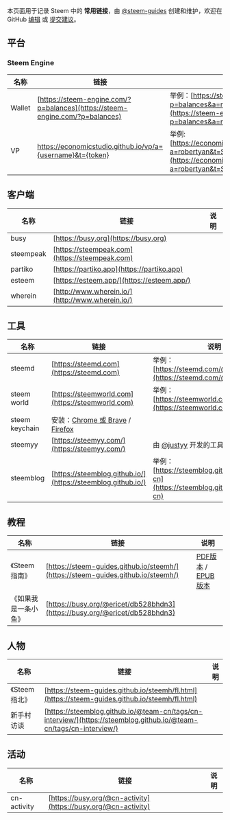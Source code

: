 本页面用于记录 Steem 中的 **常用链接**，由 [@steem-guides](https://busy.org/@steem-guides) 创建和维护，欢迎在 GitHub [编辑](https://github.com/steem-guides/links/edit/master/zh.md) 或 [提交建议](https://github.com/steem-guides/links/issues/new)。


## 平台

### Steem Engine

名称 | 链接 | 说明
-- | -- | --
Wallet | [https://steem-engine.com/?p=balances](https://steem-engine.com/?p=balances) | 举例：[https://steem-engine.com/?p=balances&a=robertyan](https://steem-engine.com/?p=balances&a=robertyan)
VP | https://economicstudio.github.io/vp/a={username}&t={token} | 举例: [https://economicstudio.github.io/vp/?a=robertyan&t=SCT](https://economicstudio.github.io/vp/?a=robertyan&t=SCT)

## 客户端

名称 | 链接 | 说明
-- | -- | --
busy | [https://busy.org](https://busy.org) | 
steempeak | [https://steempeak.com](https://steempeak.com) | 
partiko | [https://partiko.app](https://partiko.app)
esteem | [https://esteem.app/](https://esteem.app/)
wherein | [http://www.wherein.io/](http://www.wherein.io/)


## 工具

名称 | 链接 | 说明
-- | -- | --
steemd | [https://steemd.com](https://steemd.com) | 举例：[https://steemd.com/@robertyan](https://steemd.com/@robertyan)
steem world | [https://steemworld.com](https://steemworld.com) | 举例：[https://steemworld.com/@robertyan](https://steemworld.com/@robertyan)
steem keychain | 安装：[Chrome 或 Brave](https://chrome.google.com/webstore/detail/steem-keychain/lkcjlnjfpbikmcmbachjpdbijejflpcm) / [Firefox](https://addons.mozilla.org/en-US/firefox/addon/steem-keychain/)
steemyy | [https://steemyy.com/](https://steemyy.com/) | 由 [@justyy](https://busy.org/@justyy) 开发的工具集
steemblog | [https://steemblog.github.io/](https://steemblog.github.io/) | 举例：[https://steemblog.github.io/@team-cn](https://steemblog.github.io/@team-cn)


## 教程

名称 | 链接 | 说明
-- | -- | --
《Steem指南》 | [https://steem-guides.github.io/steemh/](https://steem-guides.github.io/steemh/) | [PDF版本](https://steem-guides.github.io/steemh/steemh.pdf) / [EPUB版本](https://steem-guides.github.io/steemh/steemh.epub)
《如果我是一条小鱼》| [https://busy.org/@ericet/db528bhdn3](https://busy.org/@ericet/db528bhdn3) | 


## 人物

名称 | 链接 | 说明
-- | -- | --
《Steem指北》| [https://steem-guides.github.io/steemh/fl.html](https://steem-guides.github.io/steemh/fl.html) | 
新手村访谈 | [https://steemblog.github.io/@team-cn/tags/cn-interview/](https://steemblog.github.io/@team-cn/tags/cn-interview/) | 


## 活动

名称 | 链接 | 说明
-- | -- | --
cn-activity | [https://busy.org/@cn-activity](https://busy.org/@cn-activity) | 




